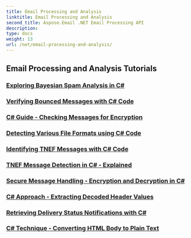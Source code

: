 ```yaml
---
title: Email Processing and Analysis
linktitle: Email Processing and Analysis
second_title: Aspose.Email .NET Email Processing API
description: 
type: docs
weight: 13
url: /net/email-processing-and-analysis/
---
```


## Email Processing and Analysis Tutorials
### [Exploring Bayesian Spam Analysis in C#](./exploring-bayesian-spam-analysis-in-csharp/)
### [Verifying Bounced Messages with C# Code](./verifying-bounced-messages-with-csharp-code/)
### [C# Guide -  Checking Messages for Encryption](./csharp-guide-checking-messages-for-encryption/)
### [Detecting Various File Formats using C# Code](./detecting-various-file-formats-using-csharp-code/)
### [Identifying TNEF Messages with C# Code](./identifying-tnef-messages-with-csharp-code/)
### [TNEF Message Detection in C# -  Explained](./tnef-message-detection-in-csharp-explained/)
### [Secure Message Handling -  Encryption and Decryption in C#](./secure-message-handling-encryption-and-decryption-in-csharp/)
### [C# Approach -  Extracting Decoded Header Values](./csharp-approach-extracting-decoded-header-values/)
### [Retrieving Delivery Status Notifications with C#](./retrieving-delivery-status-notifications-with-csharp/)
### [C# Technique -  Converting HTML Body to Plain Text](./csharp-technique-converting-html-body-to-plain-text/)